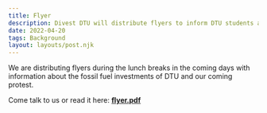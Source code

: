 ```yaml
---
title: Flyer
description: Divest DTU will distribute flyers to inform DTU students and call for protest
date: 2022-04-20
tags: Background
layout: layouts/post.njk
---
```


We are distributing flyers during the lunch breaks in the coming days with information about the fossil fuel investments of DTU and our coming protest. 

Come talk to us or read it here: [**flyer.pdf**](/docs/flyer.pdf)
